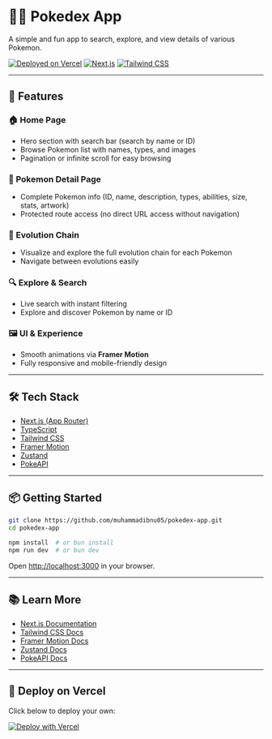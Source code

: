 # 🦸‍♂️ Pokedex App

A simple and fun app to search, explore, and view details of various Pokemon.

[![Deployed on Vercel](https://img.shields.io/badge/Deployed%20on-Vercel-000?logo=vercel&logoColor=white)](https://pokedex-app.vercel.app)
[![Next.js](https://img.shields.io/badge/Built%20with-Next.js-000?logo=next.js)](https://nextjs.org)
[![Tailwind CSS](https://img.shields.io/badge/Styled%20with-Tailwind%20CSS-38bdf8?logo=tailwindcss&logoColor=white)](https://tailwindcss.com)

---

## 🚀 Features

### 🏠 Home Page
- Hero section with search bar (search by name or ID)
- Browse Pokemon list with names, types, and images
- Pagination or infinite scroll for easy browsing

### 📄 Pokemon Detail Page
- Complete Pokemon info (ID, name, description, types, abilities, size, stats, artwork)
- Protected route access (no direct URL access without navigation)

### 🔗 Evolution Chain
- Visualize and explore the full evolution chain for each Pokemon
- Navigate between evolutions easily

### 🔍 Explore & Search
- Live search with instant filtering
- Explore and discover Pokemon by name or ID

### 🖼️ UI & Experience
- Smooth animations via **Framer Motion**
- Fully responsive and mobile-friendly design

---

## 🛠️ Tech Stack

- [Next.js (App Router)](https://nextjs.org)
- [TypeScript](https://www.typescriptlang.org)
- [Tailwind CSS](https://tailwindcss.com)
- [Framer Motion](https://www.framer.com/motion/)
- [Zustand](https://github.com/pmndrs/zustand)
- [PokeAPI](https://pokeapi.co/)

---

## 📦 Getting Started

```bash
git clone https://github.com/muhammadibnu05/pokedex-app.git
cd pokedex-app

npm install  # or bun install
npm run dev  # or bun dev
```

Open [http://localhost:3000](http://localhost:3000) in your browser.

---

## 📚 Learn More

- [Next.js Documentation](https://nextjs.org/docs)
- [Tailwind CSS Docs](https://tailwindcss.com/docs)
- [Framer Motion Docs](https://www.framer.com/motion/)
- [Zustand Docs](https://github.com/pmndrs/zustand)
- [PokeAPI Docs](https://pokeapi.co/docs/v2)

---

## 🚀 Deploy on Vercel

Click below to deploy your own:

[![Deploy with Vercel](https://vercel.com/button)](https://vercel.com/new/git/external?repository-url=https://github.com/muhammadibnu05/pokedex-app)